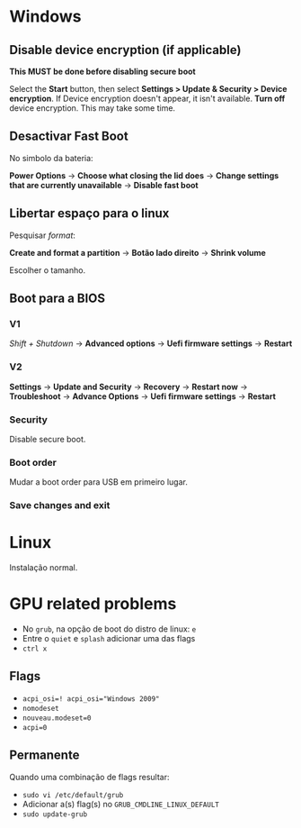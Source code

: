#  Windows

## Disable device encryption (if applicable)
**This MUST be done before disabling secure boot**

Select the **Start** button, then select **Settings  > Update & Security > Device encryption**. If Device encryption doesn't appear, it isn't available. **Turn off** device encryption. This may take some time. 

## Desactivar Fast Boot 
No simbolo da bateria:

**Power Options** → **Choose what closing the lid does** → **Change settings that are currently unavailable** → **Disable fast boot** 


## Libertar espaço para o linux
Pesquisar *format*:

**Create and format a partition** → **Botão lado direito**  → **Shrink volume**

Escolher o tamanho.


## Boot para a BIOS
### V1
*Shift + Shutdown* → **Advanced options** → **Uefi firmware settings** → **Restart**

### V2
**Settings** → **Update and Security** → **Recovery** → **Restart now** → **Troubleshoot** → **Advance Options** → **Uefi firmware settings** → **Restart**

###  Security
Disable secure boot.

### Boot order
Mudar a boot order para USB em primeiro lugar.

### Save changes and exit

# Linux
Instalação normal.


# GPU related problems
- No `grub`, na opção de boot do distro de linux: `e`
- Entre o `quiet` e `splash` adicionar uma das flags
- `ctrl x`

## Flags
- `acpi_osi=! acpi_osi="Windows 2009"`
- `nomodeset`
- `nouveau.modeset=0`
- `acpi=0`


## Permanente
Quando uma combinação de flags resultar:

- `sudo vi /etc/default/grub`
- Adicionar a(s) flag(s) no `GRUB_CMDLINE_LINUX_DEFAULT`
- `sudo update-grub`
